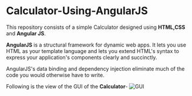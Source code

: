 # Calculator-Using-AngularJS

This repository consists of a simple Calculator designed using **HTML,CSS** and **Angular JS**.

**AngularJS** is a structural framework for dynamic web apps. 
It lets you use HTML as your template language and lets you extend HTML's syntax to express your application's components clearly and succinctly. 

AngularJS's data binding and dependency injection eliminate much of the code you would otherwise have to write.

Following is the view of the GUI of the **Calculator**-
![GUI](https://user-images.githubusercontent.com/98551496/153662894-5f63d1d6-fa32-454c-bf5c-e1b61b15b6de.PNG)
